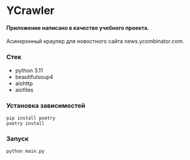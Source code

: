 # YCrawler

#### Приложение написано в качестве учебного проекта.
Асинхронный краулер для новостного сайта news.ycombinator.com.

### Стек
- python 3.11
- beautifulsoup4
- aiohttp
- aiofiles

### Установка зависимостей
``` 
pip install poetry 
poetry install
```

### Запуск
``` python main.py ```
